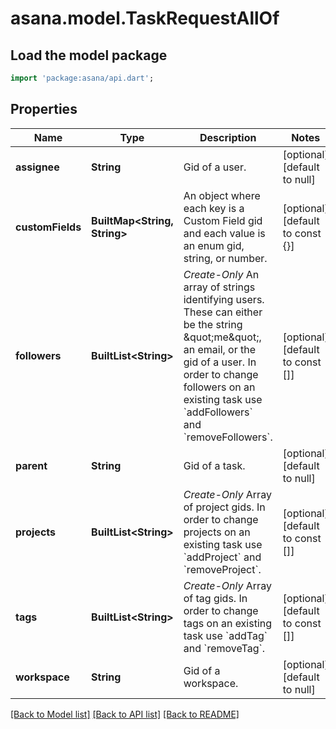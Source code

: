 # asana.model.TaskRequestAllOf

## Load the model package
```dart
import 'package:asana/api.dart';
```

## Properties
Name | Type | Description | Notes
------------ | ------------- | ------------- | -------------
**assignee** | **String** | Gid of a user. | [optional] [default to null]
**customFields** | **BuiltMap&lt;String, String&gt;** | An object where each key is a Custom Field gid and each value is an enum gid, string, or number. | [optional] [default to const {}]
**followers** | **BuiltList&lt;String&gt;** | *Create-Only* An array of strings identifying users. These can either be the string \&quot;me\&quot;, an email, or the gid of a user. In order to change followers on an existing task use &#x60;addFollowers&#x60; and &#x60;removeFollowers&#x60;. | [optional] [default to const []]
**parent** | **String** | Gid of a task. | [optional] [default to null]
**projects** | **BuiltList&lt;String&gt;** | *Create-Only* Array of project gids. In order to change projects on an existing task use &#x60;addProject&#x60; and &#x60;removeProject&#x60;. | [optional] [default to const []]
**tags** | **BuiltList&lt;String&gt;** | *Create-Only* Array of tag gids. In order to change tags on an existing task use &#x60;addTag&#x60; and &#x60;removeTag&#x60;. | [optional] [default to const []]
**workspace** | **String** | Gid of a workspace. | [optional] [default to null]

[[Back to Model list]](../README.md#documentation-for-models) [[Back to API list]](../README.md#documentation-for-api-endpoints) [[Back to README]](../README.md)


